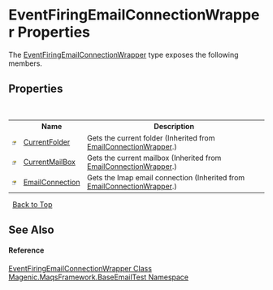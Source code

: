 # EventFiringEmailConnectionWrapper Properties
 

The <a href="#/MAQS_4/Email_AUTOGENERATED/EventFiringEmailConnectionWrapper_Class">EventFiringEmailConnectionWrapper</a> type exposes the following members.


## Properties
&nbsp;<table><tr><th></th><th>Name</th><th>Description</th></tr><tr><td>![Public property](media/pubproperty.gif "Public property")</td><td><a href="#/MAQS_4/Email_AUTOGENERATED/EmailConnectionWrapper-CurrentFolder_Property">CurrentFolder</a></td><td>
Gets the current folder
 (Inherited from <a href="#/MAQS_4/Email_AUTOGENERATED/EmailConnectionWrapper_Class">EmailConnectionWrapper</a>.)</td></tr><tr><td>![Public property](media/pubproperty.gif "Public property")</td><td><a href="#/MAQS_4/Email_AUTOGENERATED/EmailConnectionWrapper-CurrentMailBox_Property">CurrentMailBox</a></td><td>
Gets the current mailbox
 (Inherited from <a href="#/MAQS_4/Email_AUTOGENERATED/EmailConnectionWrapper_Class">EmailConnectionWrapper</a>.)</td></tr><tr><td>![Public property](media/pubproperty.gif "Public property")</td><td><a href="#/MAQS_4/Email_AUTOGENERATED/EmailConnectionWrapper-EmailConnection_Property">EmailConnection</a></td><td>
Gets the Imap email connection
 (Inherited from <a href="#/MAQS_4/Email_AUTOGENERATED/EmailConnectionWrapper_Class">EmailConnectionWrapper</a>.)</td></tr></table>&nbsp;
<a href="#eventfiringemailconnectionwrapper-properties">Back to Top</a>

## See Also


#### Reference
<a href="#/MAQS_4/Email_AUTOGENERATED/EventFiringEmailConnectionWrapper_Class">EventFiringEmailConnectionWrapper Class</a><br /><a href="#/MAQS_4/Email_AUTOGENERATED/Magenic-MaqsFramework-BaseEmailTest_Namespace">Magenic.MaqsFramework.BaseEmailTest Namespace</a><br />